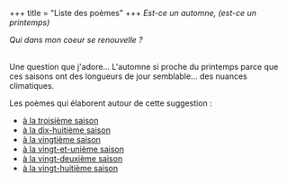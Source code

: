 +++
title = "Liste des poèmes"
+++
_Est-ce un automne, (est-ce un printemps)_

_Qui dans mon coeur se renouvelle ?_

 \
Une question que j'adore... L'automne si proche du printemps parce que ces saisons ont des longueurs de jour semblable... des nuances climatiques.

Les poèmes qui élaborent autour de cette suggestion :
- [à la troisième saison](../seasons/3_troisieme_saison/est_ce_un_automne)
- [à la dix-huitième saison](../seasons/18_dix_huitieme_saison/saisons)
- [à la vingtième saison](../seasons/20_vingtieme_saison/l_ete_glacial)
- [à la vingt-et-unième saison](../seasons/21_vingt_et_unieme_saison/est_ce_un_automne)
- [à la vingt-deuxième saison](../seasons/22_vingt_deuxieme_saison/est_ce_un_automne)
- [à la vingt-huitième saison](../seasons/28_vingt_huitieme_saison/embarquement)